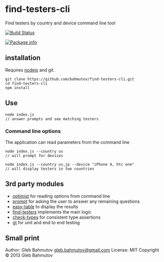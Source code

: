 # find-testers-cli

Find testers by country and device command line tool

[![Build Status](https://travis-ci.org/bahmutov/find-testers-cli.png)](https://travis-ci.org/bahmutov/find-testers-cli)

[![Package info](https://nodei.co/npm/find-testers-cli.png?downloads=true)](https://nodei.co/npm/find-testers-cli.png?downloads=true)

## installation

Requires [nodejs](http://nodejs.org/) and git.

    git clone https://github.com/bahmutov/find-testers-cli.git
    cd find-testers-cli
    npm install

## Use

    node index.js
    // answer prompts and see matching testers

### Command line options

The application can read parameters from the command line

    node index.js --country us
    // will prompt for devices

    node index.js --country us,jp --device "iPhone 4, htc one"
    // will display testers in two countries

## 3rd party modules

* [optimist](https://npmjs.org/package/optimist) for reading options from command line
* [prompt](https://npmjs.org/package/prompt) for asking the user to answer any remaining questions
* [easy-table](https://npmjs.org/package/easy-table) to display the results
* [find-testers](https://npmjs.org/package/find-testers) implements the main logic
* [check-types](https://npmjs.org/package/check-types) for consistent type assertions
* [gt](https://npmjs.org/package/gt) for unit and end to end testing

## Small print

Author: Gleb Bahmutov <gleb.bahmutov@gmail.com>
License: MIT
Copyright &copy; 2013 Gleb Bahmutov
